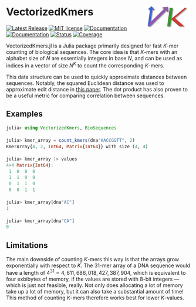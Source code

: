 # <img width="25%" src="./docs/src/assets/logo.png" align="right" /> VectorizedKmers

[![Latest Release](https://img.shields.io/github/release/AntonOresten/VectorizedKmers.jl.svg)](https://github.com/AntonOresten/VectorizedKmers.jl/releases/latest)
[![MIT license](https://img.shields.io/badge/license-MIT-green.svg)](https://opensource.org/license/MIT)
[![Documentation](https://img.shields.io/badge/docs-stable-blue.svg)](https://AntonOresten.github.io/VectorizedKmers.jl/stable/)
[![Documentation](https://img.shields.io/badge/docs-latest-blue.svg)](https://AntonOresten.github.io/VectorizedKmers.jl/dev/)
[![Status](https://github.com/AntonOresten/VectorizedKmers.jl/actions/workflows/CI.yml/badge.svg?branch=main)](https://github.com/AntonOresten/VectorizedKmers.jl/actions/workflows/CI.yml?query=branch%3Amain)
[![Coverage](https://codecov.io/gh/AntonOresten/VectorizedKmers.jl/branch/main/graph/badge.svg)](https://codecov.io/gh/AntonOresten/VectorizedKmers.jl)

VectorizedKmers.jl is a Julia package primarily designed for fast $K$-mer counting of biological sequences. The core idea is that $K$-mers with an alphabet size of $N$ are essentially integers in base $N$, and can be used as indices in a vector of size $N^K$ to count the corresponding $K$-mers.

This data structure can be used to quickly approximate distances between sequences. Notably, the squared Euclidean distance was used to approximate edit distance in [this paper](https://doi.org/10.1093/nar/gkz657). The dot product has also proven to be a useful metric for comparing correlation between sequences.

## Examples

```julia
julia> using VectorizedKmers, BioSequences

julia> kmer_array = count_kmers(dna"AACCGGTT", 2)
KmerArray{4, 2, Int64, Matrix{Int64}} with size (4, 4)

julia> kmer_array |> values
4×4 Matrix{Int64}:
 1  0  0  0
 1  1  0  0
 0  1  1  0
 0  0  1  1

julia> kmer_array[dna"AC"]
1

julia> kmer_array[dna"CA"]
0
```

## Limitations

The main downside of counting $K$-mers this way is that the arrays grow exponentially with respect to $K$. The 31-mer array of a DNA sequence would have a length of $4^{31} = 4,611,686,018,427,387,904$, which is equivalent to four exbibytes of memory, if the values are stored with 8-bit integers — which is just not feasible, really. Not only does allocating a lot of memory take up a lot of memory, but it can also take a substantial amount of time! This method of counting $K$-mers therefore works best for lower $K$-values.
